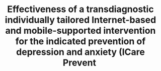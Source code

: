 --- 
abstract: '' 
authors: 
 - F Bolinski
 -  A Kleiboer
 -  E Karyotaki
 -  JE Bosmans
 -  AC Zarski
 -  KK Weisel
 -  ...
doi: '' 
featured: false 
publication: '*Trials*, 146' 
publication_short: '' 
publishDate: '2018-01-01' 
title: 'Effectiveness of a transdiagnostic individually tailored Internet-based and mobile-supported intervention for the indicated prevention of depression and anxiety (ICare Prevent ' 
url_code: '' 
url_dataset: '' 
url_pdf: '' 
url_poster: '' 
url_project: '' 
url_slides: '' 
url_source: '' 
url_video: '' 
---